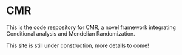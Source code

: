 # CMR

This is the code respository for CMR, a novel framework integrating Conditional analysis and Mendelian Randomization.

This site is still under construction, more details to come!
